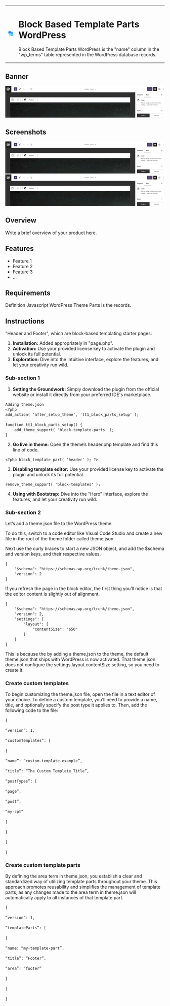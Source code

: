 <table>
  <tr>
    <td><img src="static/icon-256x256.gif" alt="Icon" width="50"></td>
    <td>
      <h1>Block Based Template Parts WordPress</h1>
      <p>Block Based Template Parts WordPress is the "name" column in the "wp_terms" table represented in the WordPress database records.</p>
    </td>
  </tr>
</table>

## Banner

![Banner Image](static/plugin_logo.png)

## Screenshots

![Screenshot 1](plugin_logo.png)
![Screenshot 2](plugin_logo.png)

## Overview

Write a brief overview of your product here.

## Features

- Feature 1
- Feature 2
- Feature 3
- ...

## Requirements

Definition Javascript WordPress Theme Parts is the records.

## Instructions

"Header and Footer", which are block-based templating starter pages:

1. **Installation:** Added appropriately in "page.php".
2. **Activation:** Use your provided license key to activate the plugin and unlock its full potential.
3. **Exploration:** Dive into the intuitive interface, explore the features, and let your creativity run wild.

### Sub-section 1


1. **Setting the Groundwork:** Simply download the plugin from the official website or install it directly from your preferred IDE's marketplace.
```
Adding theme.json
<?php
add_action( 'after_setup_theme', 'tt1_block_parts_setup' );

function tt1_block_parts_setup() {
    add_theme_support( 'block-template-parts' );
}
```
2. **Go live in theme:** Open the theme’s header.php template and find this line of code.
```
<?php block_template_part( 'header' ); ?>
```
3. **Disabling template editor:** Use your provided license key to activate the plugin and unlock its full potential.
```
remove_theme_support( 'block-templates' );
```
4. **Using with Bootstrap:** Dive into the "Hero" interface, explore the features, and let your creativity run wild.

### Sub-section 2

Let’s add a theme.json file to the WordPress theme.

To do this, switch to a code editor like Visual Code Studio and create a new file in the root of the theme folder called theme.json.

Next use the curly braces to start a new JSON object, and add the $schema and version keys, and their respective values.

```
{
    "$schema": "https://schemas.wp.org/trunk/theme.json",
    "version": 2
}
```
If you refresh the page in the block editor, the first thing you’ll notice is that the editor content is slightly out of alignment.

```
{
    "$schema": "https://schemas.wp.org/trunk/theme.json",
    "version": 2,   
    "settings": {
        "layout": {
            "contentSize": "650"
        }
    }
}
```
This is because the by adding a theme.json to the theme, the default theme.json that ships with WordPress is now activated. That theme.json does not configure the settings.layout.contentSize setting, so you need to create it.

### Create custom templates

To begin customizing the theme.json file, open the file in a text editor of your choice. To define a custom template, you’ll need to provide a name, title, and optionally specify the post type it applies to. Then, add the following code to the file:

```
{

“version”: 1,

“customTemplates”: [

{

“name”: “custom-template-example”,

“title”: “The Custom Template Title”,

“postTypes”: [

“page”,

“post”,

“my-cpt”

]

}

]

}
```

### Create custom template parts

By defining the area term in theme.json, you establish a clear and standardized way of utilizing template parts throughout your theme. This approach promotes reusability and simplifies the management of template parts, as any changes made to the area term in theme.json will automatically apply to all instances of that template part.

```
{

“version”: 1,

“templateParts”: [

{

“name: “my-template-part”,

“title”: “Footer”,

“area”: “footer”

}

]

}
```

